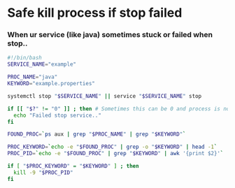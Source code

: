 # Safe kill process if stop failed

### When ur service (like java) sometimes stuck or failed when stop..


```bash
#!/bin/bash
SERVICE_NAME="example"

PROC_NAME="java"
KEYWORD="example.properties"

systemctl stop "$SERVICE_NAME" || service "$SERVICE_NAME" stop

if [[ "$?" != "0" ]] ; then # Sometimes this can be 0 and process is not stop
  echo "Failed stop service.."
fi

FOUND_PROC=`ps aux | grep "$PROC_NAME" | grep "$KEYWORD"`

PROC_KEYWORD=`echo -e "$FOUND_PROC" | grep -o "$KEYWORD" | head -1`
PROC_PID=`echo -e "$FOUND_PROC" | grep "$KEYWORD" | awk '{print $2}'`

if [ "$PROC_KEYWORD" = "$KEYWORD" ] ; then
  kill -9 "$PROC_PID"
fi
```
